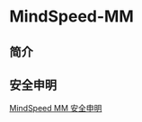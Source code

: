 # MindSpeed-MM

## 简介


## 安全申明

[MindSpeed MM 安全申明](https://gitee.com/ascend/MindSpeed-MM/blob/master/docs/SECURITYNOTE.md)

